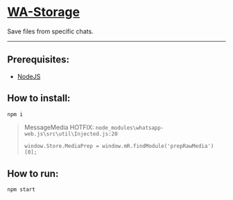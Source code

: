 # [WA-Storage](https://github.com/dudushy/WA-Storage/)
Save files from specific chats.

---

## Prerequisites:
- [NodeJS](https://nodejs.org/)
<!-- - [Google Chrome](https://www.google.com/chrome/) -->

## How to install:
```bash
npm i
```

> MessageMedia HOTFIX:
> `node_modules\whatsapp-web.js\src\util\Injected.js:20`
>
>     window.Store.MediaPrep = window.mR.findModule('prepRawMedia')[0];
## How to run:
```bash
npm start
```
